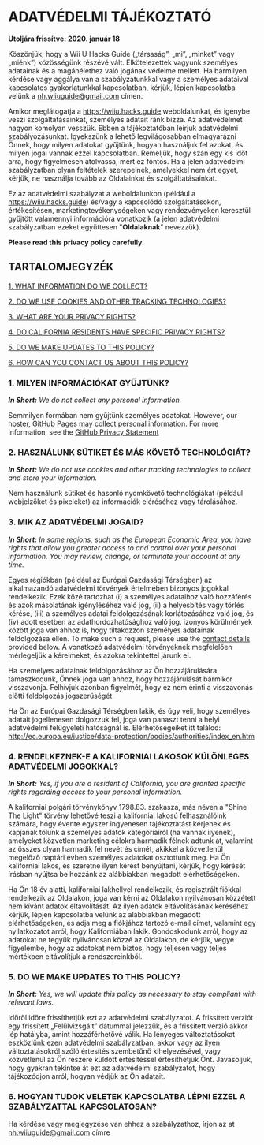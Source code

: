 # ADATVÉDELMI TÁJÉKOZTATÓ

**Utoljára frissítve: 2020. január 18**

Köszönjük, hogy a Wii U Hacks Guide („társaság”, „mi”, „minket” vagy „miénk”) közösségünk részévé vált. Elkötelezettek vagyunk személyes adatainak és a magánélethez való jogának védelme mellett. Ha bármilyen kérdése vagy aggálya van a szabályzatunkkal vagy a személyes adataival kapcsolatos gyakorlatunkkal kapcsolatban, kérjük, lépjen kapcsolatba velünk a nh.wiiuguide@gmail.com címen.

Amikor meglátogatja a https://wiiu.hacks.guide weboldalunkat, és igénybe veszi szolgáltatásainkat, személyes adatait ránk bízza. Az adatvédelmet nagyon komolyan vesszük. Ebben a tájékoztatóban leírjuk adatvédelmi szabályozásunkat. Igyekszünk a lehető legvilágosabban elmagyarázni Önnek, hogy milyen adatokat gyűjtünk, hogyan használjuk fel azokat, és milyen jogai vannak ezzel kapcsolatban. Reméljük, hogy szán egy kis időt arra, hogy figyelmesen átolvassa, mert ez fontos. Ha a jelen adatvédelmi szabályzatban olyan feltételek szerepelnek, amelyekkel nem ért egyet, kérjük, ne használja tovább az Oldalainkat és szolgáltatásainkat.

Ez az adatvédelmi szabályzat a weboldalunkon (például a https://wiiu.hacks.guide) és/vagy a kapcsolódó szolgáltatásokon, értékesítésen, marketingtevékenységeken vagy rendezvényeken keresztül gyűjtött valamennyi információra vonatkozik (a jelen adatvédelmi szabályzatban ezeket együttesen "**Oldalaknak**" nevezzük).

**Please read this privacy policy carefully.**

## TARTALOMJEGYZÉK

[1. WHAT INFORMATION DO WE COLLECT?](#1-what-information-do-we-collect)

[2. DO WE USE COOKIES AND OTHER TRACKING TECHNOLOGIES?](#2-do-we-use-cookies-and-other-tracking-technologies)

[3. WHAT ARE YOUR PRIVACY RIGHTS?](#3-what-are-your-privacy-rights)

[4. DO CALIFORNIA RESIDENTS HAVE SPECIFIC PRIVACY RIGHTS?](#4-do-california-residents-have-specific-privacy-rights)

[5. DO WE MAKE UPDATES TO THIS POLICY?](#5-do-we-make-updates-to-this-policy)

[6. HOW CAN YOU CONTACT US ABOUT THIS POLICY?](#6-how-can-you-contact-us-about-this-policy)

### 1. MILYEN INFORMÁCIÓKAT GYŰJTÜNK?

_**In Short:**_ _We do not collect any personal information._

Semmilyen formában nem gyűjtünk személyes adatokat. However, our hoster, [GitHub Pages](https://pages.github.com/) may collect personal information. For more information, see the [GitHub Privacy Statement](https://help.github.com/en/github/site-policy/github-privacy-statement)

### 2. HASZNÁLUNK SÜTIKET ÉS MÁS KÖVETŐ TECHNOLÓGIÁT?

_**In Short:**_ _We do not use cookies and other tracking technologies to collect and store your information._

Nem használunk sütiket és hasonló nyomkövető technológiákat (például webjelzőket és pixeleket) az információk eléréséhez vagy tárolásához.

### 3. MIK AZ ADATVÉDELMI JOGAID?

_**In Short:**_ _In some regions, such as the European Economic Area, you have rights that allow you greater access to and control over your personal information. You may review, change, or terminate your account at any time._

Egyes régiókban (például az Európai Gazdasági Térségben) az alkalmazandó adatvédelmi törvények értelmében bizonyos jogokkal rendelkezik. Ezek közé tartozhat (i) a személyes adataihoz való hozzáférés és azok másolatának igényléséhez való jog, (ii) a helyesbítés vagy törlés kérése, (iii) a személyes adatai feldolgozásának korlátozásához való jog, és (iv) adott esetben az adathordozhatósághoz való jog. izonyos körülmények között joga van ahhoz is, hogy tiltakozzon személyes adatainak feldolgozása ellen. To make such a request, please use the [contact details](privacy-policy?id=_6-how-can-you-contact-us-about-this-policy) provided below. A vonatkozó adatvédelmi törvényeknek megfelelően mérlegeljük a kérelmeket, és azokra tekintettel járunk el.

Ha személyes adatainak feldolgozásához az Ön hozzájárulására támaszkodunk, Önnek joga van ahhoz, hogy hozzájárulását bármikor visszavonja. Felhívjuk azonban figyelmét, hogy ez nem érinti a visszavonás előtti feldolgozás jogszerűségét.

Ha Ön az Európai Gazdasági Térségben lakik, és úgy véli, hogy személyes adatait jogellenesen dolgozzuk fel, joga van panaszt tenni a helyi adatvédelmi felügyeleti hatóságnál is. Elérhetőségeiket itt találod: http://ec.europa.eu/justice/data-protection/bodies/authorities/index_en.htm

### 4. RENDELKEZNEK-E A KALIFORNIAI LAKOSOK KÜLÖNLEGES ADATVÉDELMI JOGOKKAL?

_**In Short:**_ _Yes, if you are a resident of California, you are granted specific rights regarding access to your personal information._

A kaliforniai polgári törvénykönyv 1798.83. szakasza, más néven a "Shine The Light" törvény lehetővé teszi a kaliforniai lakosú felhasználóink számára, hogy évente egyszer ingyenesen tájékoztatást kérjenek és kapjanak tőlünk a személyes adatok kategóriáiról (ha vannak ilyenek), amelyeket közvetlen marketing célokra harmadik félnek adtunk át, valamint az összes olyan harmadik fél nevét és címét, akikkel a közvetlenül megelőző naptári évben személyes adatokat osztottunk meg. Ha Ön kaliforniai lakos, és szeretne ilyen kérést benyújtani, kérjük, hogy kérését írásban nyújtsa be hozzánk az alábbiakban megadott elérhetőségeken.

Ha Ön 18 év alatti, kaliforniai lakhellyel rendelkezik, és regisztrált fiókkal rendelkezik az Oldalakon, joga van kérni az Oldalakon nyilvánosan közzétett nem kívánt adatok eltávolítását. Az ilyen adatok eltávolításának kéréséhez kérjük, lépjen kapcsolatba velünk az alábbiakban megadott elérhetőségeken, és adja meg a fiókjához tartozó e-mail címet, valamint egy nyilatkozatot arról, hogy Kaliforniában lakik. Gondoskodunk arról, hogy az adatokat ne tegyük nyilvánosan közzé az Oldalakon, de kérjük, vegye figyelembe, hogy az adatokat nem biztos, hogy teljesen vagy teljes mértékben eltávolítjuk a rendszereinkből.

### 5. DO WE MAKE UPDATES TO THIS POLICY?

_**In Short:**_ _Yes, we will update this policy as necessary to stay compliant with relevant laws._

Időről időre frissíthetjük ezt az adatvédelmi szabályzatot. A frissített verziót egy frissített „Felülvizsgált” dátummal jelezzük, és a frissített verzió akkor lép hatályba, amint hozzáférhetővé válik. Ha lényeges változtatásokat eszközlünk ezen adatvédelmi szabályzatban, akkor vagy az ilyen változtatásokról szóló értesítés szembetűnő kihelyezésével, vagy közvetlenül az Ön részére küldött értesítéssel értesíthetjük Önt. Javasoljuk, hogy gyakran tekintse át ezt az adatvédelmi szabályzatot, hogy tájékozódjon arról, hogyan védjük az Ön adatait.

### 6. HOGYAN TUDOK VELETEK KAPCSOLATBA LÉPNI EZZEL A SZABÁLYZATTAL KAPCSOLATOSAN?

Ha kérdése vagy megjegyzése van ehhez a szabályzathoz, írjon az at nh.wiiuguide@gmail.com címre
